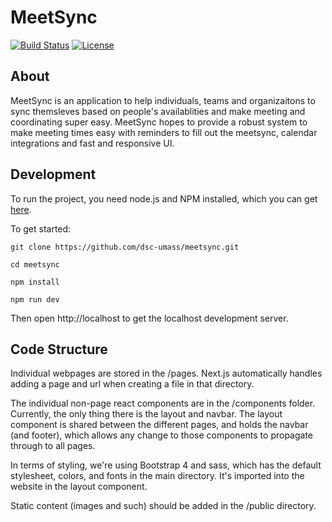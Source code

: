 # MeetSync
[![Build Status](https://travis-ci.org/dsc-umass/meetsync.svg?branch=master)](https://travis-ci.org/dsc-umass/meetsync)
[![License](http://img.shields.io/badge/License-MIT-brightgreen.svg)](./LICENSE)

## About
MeetSync is an application to help individuals, teams and organizaitons to sync themsleves based on people's availablities and make meeting and coordinating super easy. MeetSync hopes to provide a robust system to make meeting times easy with reminders to fill out the meetsync, calendar integrations and fast and responsive UI. 

## Development
To run the project, you need node.js and NPM installed, which you can get [here](https://nodejs.org/en/).

To get started:

```
git clone https://github.com/dsc-umass/meetsync.git

cd meetsync

npm install

npm run dev
```

Then open
http://localhost
to get the localhost development server.

## Code Structure
Individual webpages are stored in the /pages. Next.js automatically handles adding a page and url when creating a file in that directory. 

The individual non-page react components are in the /components folder. Currently, the only thing there is the layout and navbar. The layout component is shared between the different pages, and holds the navbar (and footer), which allows any change to those components to propagate through to all pages.

In terms of styling, we're using Bootstrap 4 and sass, which has the default stylesheet, colors, and fonts in the main directory. It's imported into the website in the layout component.

Static content (images and such) should be added in the /public directory.
